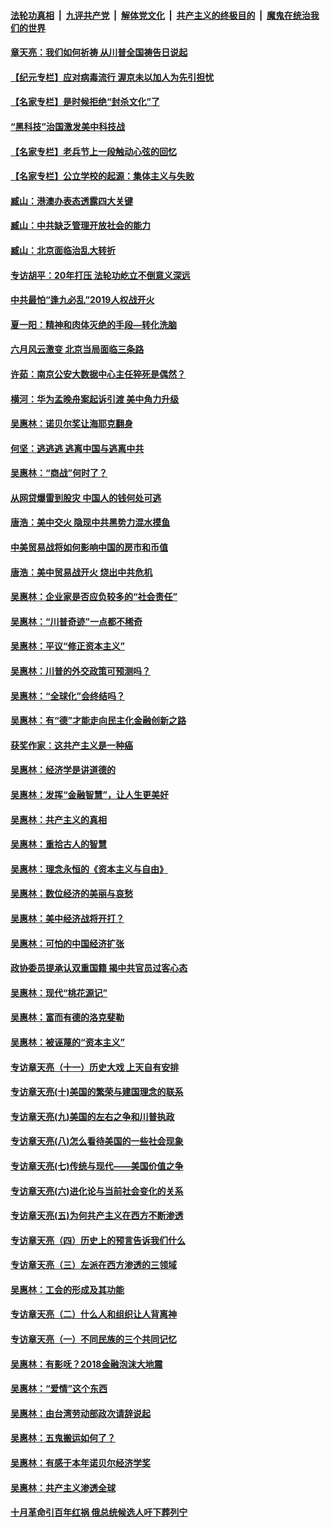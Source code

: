 ####  [法轮功真相](../../../../basic/blob/master/README.md?t=07051402) &nbsp;|&nbsp; [九评共产党](../../../../9ping.md/blob/master/README.md?t=07051402) &nbsp;|&nbsp; [解体党文化](../../../../jtdwh.md/blob/master/README.md?t=07051402)  &nbsp;|&nbsp; [共产主义的终极目的](../../../../gczydzjmd.md/blob/master/README.md?t=07051402) &nbsp;|&nbsp; [魔鬼在统治我们的世界](../../../../mgztzwmdsj.md/blob/master/README.md?t=07051402) 

#### [章天亮：我们如何祈祷 从川普全国祷告日说起](../pages/nsc423/n11944627.md?t=07051402) 

#### [【纪元专栏】应对病毒流行 渥京未以加人为先引担忧](../pages/nsc423/n11875714.md?t=07051402) 

#### [【名家专栏】是时候拒绝“封杀文化”了](../pages/nsc423/n11814093.md?t=07051402) 

#### [“黑科技”治国激发美中科技战](../pages/nsc423/n11638056.md?t=07051402) 

#### [【名家专栏】老兵节上一段触动心弦的回忆](../pages/nsc423/n11646016.md?t=07051402) 

#### [【名家专栏】公立学校的起源：集体主义与失败](../pages/nsc423/n11601833.md?t=07051402) 

#### [臧山：港澳办表态透露四大关键](../pages/nsc423/n11421628.md?t=07051402) 

#### [臧山：中共缺乏管理开放社会的能力](../pages/nsc423/n11407457.md?t=07051402) 

#### [臧山：北京面临治乱大转折](../pages/nsc423/n11406895.md?t=07051402) 

#### [专访胡平：20年打压 法轮功屹立不倒意义深远](../pages/nsc423/n11398800.md?t=07051402) 

#### [中共最怕“逢九必乱”2019人权战开火](../pages/nsc423/n11385248.md?t=07051402) 

#### [夏一阳：精神和肉体灭绝的手段—转化洗脑](../pages/nsc423/n11368250.md?t=07051402) 

#### [六月风云激变 北京当局面临三条路](../pages/nsc423/n11313668.md?t=07051402) 

#### [许茹：南京公安大数据中心主任猝死是偶然？](../pages/nsc423/n11064744.md?t=07051402) 

#### [横河：华为孟晚舟案起诉引渡 美中角力升级](../pages/nsc423/n11027230.md?t=07051402) 

#### [吴惠林：诺贝尔奖让海耶克翻身](../pages/nsc423/n10890049.md?t=07051402) 

#### [何坚：逃逃逃 逃离中国与逃离中共](../pages/nsc423/n10592891.md?t=07051402) 

#### [吴惠林：“商战”何时了？](../pages/nsc423/n10573558.md?t=07051402) 

#### [从网贷爆雷到股灾 中国人的钱何处可逃](../pages/nsc423/n10572800.md?t=07051402) 

#### [唐浩：美中交火 隐现中共黑势力混水摸鱼](../pages/nsc423/n10544040.md?t=07051402) 

#### [中美贸易战将如何影响中国的房市和币值](../pages/nsc423/n10543697.md?t=07051402) 

#### [唐浩：美中贸易战开火 烧出中共危机](../pages/nsc423/n10540126.md?t=07051402) 

#### [吴惠林：企业家是否应负较多的“社会责任”](../pages/nsc423/n10535022.md?t=07051402) 

#### [吴惠林：“川普奇迹”一点都不稀奇](../pages/nsc423/n10512808.md?t=07051402) 

#### [吴惠林：平议“修正资本主义”](../pages/nsc423/n10495724.md?t=07051402) 

#### [吴惠林：川普的外交政策可预测吗？](../pages/nsc423/n10462387.md?t=07051402) 

#### [吴惠林：“全球化”会终结吗？](../pages/nsc423/n10452838.md?t=07051402) 

#### [吴惠林：有“德”才能走向民主化金融创新之路](../pages/nsc423/n10432292.md?t=07051402) 

#### [获奖作家：这共产主义是一种癌](../pages/nsc423/n10431541.md?t=07051402) 

#### [吴惠林：经济学是讲道德的](../pages/nsc423/n10398014.md?t=07051402) 

#### [吴惠林：发挥“金融智慧”，让人生更美好](../pages/nsc423/n10375019.md?t=07051402) 

#### [吴惠林：共产主义的真相](../pages/nsc423/n10351394.md?t=07051402) 

#### [吴惠林：重拾古人的智慧](../pages/nsc423/n10337691.md?t=07051402) 

#### [吴惠林：理念永恒的《资本主义与自由》](../pages/nsc423/n10316274.md?t=07051402) 

#### [吴惠林：数位经济的美丽与哀愁](../pages/nsc423/n10292946.md?t=07051402) 

#### [吴惠林：美中经济战将开打？](../pages/nsc423/n10258825.md?t=07051402) 

#### [吴惠林：可怕的中国经济扩张](../pages/nsc423/n10219147.md?t=07051402) 

#### [政协委员提承认双重国籍 揭中共官员过客心态](../pages/nsc423/n10208809.md?t=07051402) 

#### [吴惠林：现代“桃花源记”](../pages/nsc423/n10185234.md?t=07051402) 

#### [吴惠林：富而有德的洛克斐勒](../pages/nsc423/n10142264.md?t=07051402) 

#### [吴惠林：被诬蔑的“资本主义”](../pages/nsc423/n10124816.md?t=07051402) 

#### [专访章天亮（十一）历史大戏 上天自有安排](../pages/nsc423/n10094905.md?t=07051402) 

#### [专访章天亮(十)美国的繁荣与建国理念的联系](../pages/nsc423/n10094899.md?t=07051402) 

#### [专访章天亮(九)美国的左右之争和川普执政](../pages/nsc423/n10094889.md?t=07051402) 

#### [专访章天亮(八)怎么看待美国的一些社会现象](../pages/nsc423/n10094857.md?t=07051402) 

#### [专访章天亮(七)传统与现代——美国价值之争](../pages/nsc423/n10093140.md?t=07051402) 

#### [专访章天亮(六)进化论与当前社会变化的关系](../pages/nsc423/n10092036.md?t=07051402) 

#### [专访章天亮(五)为何共产主义在西方不断渗透](../pages/nsc423/n10083620.md?t=07051402) 

#### [专访章天亮（四）历史上的预言告诉我们什么](../pages/nsc423/n10083606.md?t=07051402) 

#### [专访章天亮（三）左派在西方渗透的三领域](../pages/nsc423/n10081115.md?t=07051402) 

#### [吴惠林：工会的形成及其功能](../pages/nsc423/n10080633.md?t=07051402) 

#### [专访章天亮（二）什么人和组织让人背离神](../pages/nsc423/n10076637.md?t=07051402) 

#### [专访章天亮（一）不同民族的三个共同记忆](../pages/nsc423/n10074188.md?t=07051402) 

#### [吴惠林：有影呒？2018金融泡沫大地震](../pages/nsc423/n10040534.md?t=07051402) 

#### [吴惠林：“爱情”这个东西](../pages/nsc423/n10019423.md?t=07051402) 

#### [吴惠林：由台湾劳动部政次请辞说起](../pages/nsc423/n9979679.md?t=07051402) 

#### [吴惠林：五鬼搬运如何了？](../pages/nsc423/n9925338.md?t=07051402) 

#### [吴惠林：有感于本年诺贝尔经济学奖](../pages/nsc423/n9871883.md?t=07051402) 

#### [吴惠林：共产主义渗透全球](../pages/nsc423/n9812748.md?t=07051402) 

#### [十月革命引百年红祸 俄总统候选人吁下葬列宁](../pages/nsc423/n9810182.md?t=07051402) 

